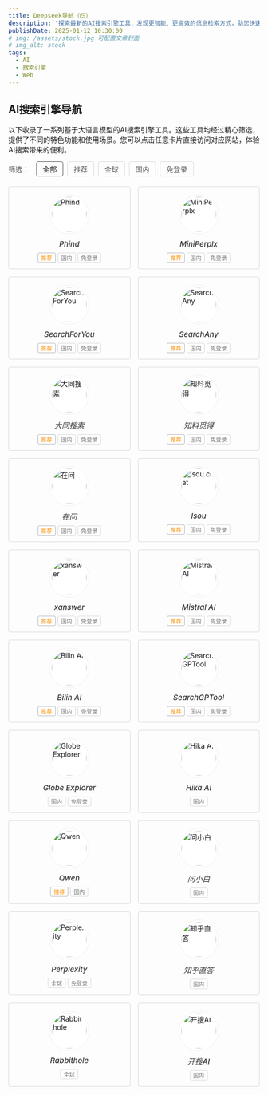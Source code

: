 ```yaml
---
title: Deepseek导航（四）
description: '探索最新的AI搜索引擎工具，发现更智能、更高效的信息检索方式，助您快速获取精准答案。'
publishDate: 2025-01-12 10:30:00
# img: /assets/stock.jpg 可配置文章封面
# img_alt: stock
tags:
  - AI
  - 搜索引擎
  - Web
---
```

## AI搜索引擎导航

以下收录了一系列基于大语言模型的AI搜索引擎工具。这些工具均经过精心筛选，提供了不同的特色功能和使用场景。您可以点击任意卡片直接访问对应网站，体验AI搜索带来的便利。

<div class="filter-container">
  <div class="filter-title">筛选：</div>
  <button class="filter-btn active" data-filter="all">全部</button>
  <button class="filter-btn" data-filter="recommend">推荐</button>
  <button class="filter-btn" data-filter="global">全球</button>
  <button class="filter-btn" data-filter="china">国内</button>
  <button class="filter-btn" data-filter="nologin">免登录</button>
</div>

<div class="ai-tools-container">

<div class="ai-card" data-tags="recommend china nologin">
  <a href="https://www.phind.com/" target="_blank" class="card-link">
    <div class="card-image">
      <img src="https://t3.gstatic.cn/faviconV2?client=SOCIAL&type=FAVICON&fallback_opts=TYPE,SIZE,URL&size=128&url=https://www.phind.com/" alt="Phind">
    </div>
    <div class="card-content">
      <h5>Phind</h5>
      <div class="tags">
        <span class="tag recommend">推荐</span>
        <span class="tag">国内</span>
        <span class="tag">免登录</span>
      </div>
    </div>
  </a>
</div>

<div class="ai-card" data-tags="recommend china nologin">
  <a href="https://mplx.run/" target="_blank" class="card-link">
    <div class="card-image">
      <img src="https://t3.gstatic.cn/faviconV2?client=SOCIAL&type=FAVICON&fallback_opts=TYPE,SIZE,URL&size=128&url=https://mplx.run/" alt="MiniPerplx">
    </div>
    <div class="card-content">
      <h5>MiniPerplx</h5>
      <div class="tags">
        <span class="tag recommend">推荐</span>
        <span class="tag">国内</span>
        <span class="tag">免登录</span>
      </div>
    </div>
  </a>
</div>

<div class="ai-card" data-tags="recommend china nologin">
  <a href="https://q.embbot.com/" target="_blank" class="card-link">
    <div class="card-image">
      <img src="https://t3.gstatic.cn/faviconV2?client=SOCIAL&type=FAVICON&fallback_opts=TYPE,SIZE,URL&size=128&url=https://q.embbot.com/" alt="SearchForYou">
    </div>
    <div class="card-content">
      <h5>SearchForYou</h5>
      <div class="tags">
        <span class="tag recommend">推荐</span>
        <span class="tag">国内</span>
        <span class="tag">免登录</span>
      </div>
    </div>
  </a>
</div>

<div class="ai-card" data-tags="recommend china nologin">
  <a href="https://searchany.org/deepresearch" target="_blank" class="card-link">
    <div class="card-image">
      <img src="https://t3.gstatic.cn/faviconV2?client=SOCIAL&type=FAVICON&fallback_opts=TYPE,SIZE,URL&size=128&url=https://searchany.org/" alt="SearchAny">
    </div>
    <div class="card-content">
      <h5>SearchAny</h5>
      <div class="tags">
        <span class="tag recommend">推荐</span>
        <span class="tag">国内</span>
        <span class="tag">免登录</span>
      </div>
    </div>
  </a>
</div>


<div class="ai-card" data-tags="recommend china nologin">
  <a href="https://datong.info/ui/index.html" target="_blank" class="card-link">
    <div class="card-image">
      <img src="https://t3.gstatic.cn/faviconV2?client=SOCIAL&type=FAVICON&fallback_opts=TYPE,SIZE,URL&size=128&url=https://datong.info/" alt="大同搜索">
    </div>
    <div class="card-content">
      <h5>大同搜索</h5>
      <div class="tags">
        <span class="tag recommend">推荐</span>
        <span class="tag">国内</span>
        <span class="tag">免登录</span>
      </div>
    </div>
  </a>
</div>

<div class="ai-card" data-tags="recommend china nologin">
  <a href="https://www.sou100.com/" target="_blank" class="card-link">
    <div class="card-image">
      <img src="https://t3.gstatic.cn/faviconV2?client=SOCIAL&type=FAVICON&fallback_opts=TYPE,SIZE,URL&size=128&url=https://www.sou100.com/" alt="知料觅得">
    </div>
    <div class="card-content">
      <h5>知料觅得</h5>
      <div class="tags">
        <span class="tag recommend">推荐</span>
        <span class="tag">国内</span>
        <span class="tag">免登录</span>
      </div>
    </div>
  </a>
</div>

<div class="ai-card" data-tags="recommend china nologin">
  <a href="https://www.zaiwen.top/chat/working-edition" target="_blank" class="card-link">
    <div class="card-image">
      <img src="https://t3.gstatic.cn/faviconV2?client=SOCIAL&type=FAVICON&fallback_opts=TYPE,SIZE,URL&size=128&url=https://www.zaiwen.top/" alt="在问">
    </div>
    <div class="card-content">
      <h5>在问</h5>
      <div class="tags">
        <span class="tag recommend">推荐</span>
        <span class="tag">国内</span>
        <span class="tag">免登录</span>
      </div>
    </div>
  </a>
</div>

<div class="ai-card" data-tags="recommend china nologin">
  <a href="https://isou.chat/" target="_blank" class="card-link">
    <div class="card-image">
      <img src="https://t3.gstatic.cn/faviconV2?client=SOCIAL&type=FAVICON&fallback_opts=TYPE,SIZE,URL&size=128&url=https://isou.chat/" alt="isou.chat">
    </div>
    <div class="card-content">
      <h5>Isou</h5>
      <div class="tags">
        <span class="tag recommend">推荐</span>
        <span class="tag">国内</span>
        <span class="tag">免登录</span>
      </div>
    </div>
  </a>
</div>

<div class="ai-card" data-tags="recommend china nologin">
  <a href="https://www.xanswer.com/?zh" target="_blank" class="card-link">
    <div class="card-image">
      <img src="https://t3.gstatic.cn/faviconV2?client=SOCIAL&type=FAVICON&fallback_opts=TYPE,SIZE,URL&size=128&url=https://www.xanswer.com/" alt="xanswer">
    </div>
    <div class="card-content">
      <h5>xanswer</h5>
      <div class="tags">
        <span class="tag recommend">推荐</span>
        <span class="tag">国内</span>
        <span class="tag">免登录</span>
      </div>
    </div>
  </a>
</div>

<div class="ai-card" data-tags="recommend china nologin">
  <a href="https://chat.mistral.ai/chat" target="_blank" class="card-link">
    <div class="card-image">
      <img src="https://t3.gstatic.cn/faviconV2?client=SOCIAL&type=FAVICON&fallback_opts=TYPE,SIZE,URL&size=128&url=https://chat.mistral.ai/" alt="Mistral AI">
    </div>
    <div class="card-content">
      <h5>Mistral AI</h5>
      <div class="tags">
        <span class="tag recommend">推荐</span>
        <span class="tag">国内</span>
        <span class="tag">免登录</span>
      </div>
    </div>
  </a>
</div>

<div class="ai-card" data-tags="recommend china nologin">
  <a href="https://bilin.ai/zh-CN" target="_blank" class="card-link">
    <div class="card-image">
      <img src="https://t3.gstatic.cn/faviconV2?client=SOCIAL&type=FAVICON&fallback_opts=TYPE,SIZE,URL&size=128&url=https://bilin.ai/" alt="Bilin AI">
    </div>
    <div class="card-content">
      <h5>Bilin AI</h5>
      <div class="tags">
        <span class="tag recommend">推荐</span>
        <span class="tag">国内</span>
        <span class="tag">免登录</span>
      </div>
    </div>
  </a>
</div>

<div class="ai-card" data-tags="recommend china nologin">
  <a href="https://searchgptool.ai/" target="_blank" class="card-link">
    <div class="card-image">
      <img src="https://t3.gstatic.cn/faviconV2?client=SOCIAL&type=FAVICON&fallback_opts=TYPE,SIZE,URL&size=128&url=https://searchgptool.ai/" alt="SearchGPTool">
    </div>
    <div class="card-content">
      <h5>SearchGPTool</h5>
      <div class="tags">
        <span class="tag recommend">推荐</span>
        <span class="tag">国内</span>
        <span class="tag">免登录</span>
      </div>
    </div>
  </a>
</div>

<div class="ai-card" data-tags="china  nologin">
  <a href="https://explorer.globe.engineer/" target="_blank" class="card-link">
    <div class="card-image">
      <img src="https://t3.gstatic.cn/faviconV2?client=SOCIAL&type=FAVICON&fallback_opts=TYPE,SIZE,URL&size=128&url=https://explorer.globe.engineer/" alt="Globe Explorer">
    </div>
    <div class="card-content">
      <h5>Globe Explorer</h5>
      <div class="tags">
        <span class="tag">国内</span>
        <span class="tag">免登录</span>
      </div>
    </div>
  </a>
</div>

<div class="ai-card" data-tags="china">
  <a href="https://hika.fyi/search" target="_blank" class="card-link">
    <div class="card-image">
      <img src="https://t3.gstatic.cn/faviconV2?client=SOCIAL&type=FAVICON&fallback_opts=TYPE,SIZE,URL&size=128&url=https://hika.fyi/" alt="Hika AI">
    </div>
    <div class="card-content">
      <h5>Hika AI</h5>
      <div class="tags">
        <span class="tag">国内</span>
      </div>
    </div>
  </a>
</div>

<div class="ai-card" data-tags="recommend china">
  <a href="https://chat.qwen.ai/" target="_blank" class="card-link">
    <div class="card-image">
      <img src="https://t3.gstatic.cn/faviconV2?client=SOCIAL&type=FAVICON&fallback_opts=TYPE,SIZE,URL&size=128&url=https://chat.qwen.ai/" alt="Qwen">
    </div>
    <div class="card-content">
      <h5>Qwen</h5>
      <div class="tags">
        <span class="tag recommend">推荐</span>
        <span class="tag">国内</span>
      </div>
    </div>
  </a>
</div>

<div class="ai-card" data-tags="china">
  <a href="https://www.wenxiaobai.com/" target="_blank" class="card-link">
    <div class="card-image">
      <img src="https://t3.gstatic.cn/faviconV2?client=SOCIAL&type=FAVICON&fallback_opts=TYPE,SIZE,URL&size=128&url=https://www.wenxiaobai.com/" alt="问小白">
    </div>
    <div class="card-content">
      <h5>问小白</h5>
      <div class="tags">
        <span class="tag">国内</span>
      </div>
    </div>
  </a>
</div>

<div class="ai-card" data-tags="global nologin">
  <a href="https://www.perplexity.ai/" target="_blank" class="card-link">
    <div class="card-image">
      <img src="https://t3.gstatic.cn/faviconV2?client=SOCIAL&type=FAVICON&fallback_opts=TYPE,SIZE,URL&size=128&url=https://www.perplexity.ai/" alt="Perplexity">
    </div>
    <div class="card-content">
      <h5>Perplexity</h5>
      <div class="tags">
        <span class="tag">全球</span>
        <span class="tag">免登录</span>
      </div>
    </div>
  </a>
</div>

<div class="ai-card" data-tags="china">
  <a href="https://zhida.zhihu.com/" target="_blank" class="card-link">
    <div class="card-image">
      <img src="https://t3.gstatic.cn/faviconV2?client=SOCIAL&type=FAVICON&fallback_opts=TYPE,SIZE,URL&size=128&url=https://zhida.zhihu.com/" alt="知乎直答">
    </div>
    <div class="card-content">
      <h5>知乎直答</h5>
      <div class="tags">
        <span class="tag">国内</span>
      </div>
    </div>
  </a>
</div>

<div class="ai-card" data-tags="china ">
  <a href="https://www.rabbithole.chat/" target="_blank" class="card-link">
    <div class="card-image">
      <img src="https://t3.gstatic.cn/faviconV2?client=SOCIAL&type=FAVICON&fallback_opts=TYPE,SIZE,URL&size=128&url=https://www.rabbithole.chat/" alt="Rabbithole">
    </div>
    <div class="card-content">
      <h5>Rabbithole</h5>
      <div class="tags">
        <span class="tag">全球</span>
      </div>
    </div>
  </a>
</div>

<div class="ai-card" data-tags="china">
  <a href="https://kaisouai.com/" target="_blank" class="card-link">
    <div class="card-image">
      <img src="https://t3.gstatic.cn/faviconV2?client=SOCIAL&type=FAVICON&fallback_opts=TYPE,SIZE,URL&size=128&url=https://kaisouai.com/" alt="开搜AI">
    </div>
    <div class="card-content">
      <h5>开搜AI</h5>
      <div class="tags">
        <span class="tag">国内</span>
      </div>
    </div>
  </a>
</div>

</div>

<style>
/* 筛选按钮样式 */
.filter-container {
  display: flex;
  flex-wrap: wrap;
  gap: 8px;
  margin-bottom: 20px;
  align-items: center;
}

.filter-title {
  font-weight: 500;
  margin-right: 6px;
  color: #555;
}

.filter-btn {
  padding: 4px 12px;
  border: 1px solid rgba(19, 21, 26, 0.15);
  border-radius: 4px;
  background-color: transparent;
  cursor: pointer;
  transition: all 0.2s ease;
  font-size: 14px;
  color: #555;
}

.filter-btn:hover {
  border-color: #ccc;
  color: #333;
}

.filter-btn.active {
  border-color: #555;
  color: var(--color-300);
  font-weight: 500;
}

/* AI工具卡片容器 - 更紧凑的网格布局 */
.ai-tools-container {
  display: grid;
  grid-template-columns: repeat(auto-fill, minmax(200px, 1fr));
  gap: 15px;
  margin-top: 20px;
}

/* AI卡片样式 - 减小内部间距 */
.ai-card {
  border: 1px solid rgba(19, 21, 26, 0.15);
  border-radius: 4px;
  transition: transform 0.2s ease, border-color 0.2s ease;
  overflow: hidden;
  background-color: transparent;
}

.ai-card:hover {
  transform: translateY(-3px);
  border-color: #ccc;
}

.card-link {
  text-decoration: none;
  color: inherit;
  display: block;
}

.card-link:hover {
  text-decoration: none;  /* 确保悬浮时也没有下划线 */
}

/* 减小卡片内部间距 */
.card-image {
  padding: 15px 0 5px;
  display: flex;
  justify-content: center;
  align-items: center;
}

.card-image img {
  width: 70px;
  height: 70px;
  border-radius: 50%;
  object-fit: cover;
  border: 1px solid #f0f0f0;
  padding: 4px;
  background-color: #fff;
}

.card-content {
  padding: 5px 12px 12px;
  text-align: center;
}

.card-content h5 {
  margin: 0 0 8px 0;
  font-size: 15px;
  color: #333;
  font-weight: 500;
}

/* 标签样式 - 更紧凑 */
.tags {
  display: flex;
  flex-wrap: wrap;
  gap: 4px;
  justify-content: center;
}

.tag {
  font-size: 11px;
  padding: 1px 6px;
  border-radius: 3px;
  border: 1px solid rgba(19, 21, 26, 0.15);
  color: #777;
}

.tag.recommend {
  border-color: rgba(19, 21, 26, 0.29);
  color: #ff8f00;
}

/* 响应式调整 */
@media (max-width: 768px) {
  .ai-tools-container {
    grid-template-columns: repeat(auto-fill, minmax(180px, 1fr));
    gap: 12px;
  }
  
  .filter-container {
    justify-content: flex-start;
  }
  
  .card-image img {
    width: 60px;
    height: 60px;
  }
}

@media (max-width: 480px) {
  .ai-tools-container {
    grid-template-columns: repeat(2, 1fr);
    gap: 10px;
  }
  
  .card-image img {
    width: 50px;
    height: 50px;
  }
  
  .card-content h5 {
    font-size: 14px;
  }
  
  .tag {
    font-size: 10px;
    padding: 1px 4px;
  }
}
</style>

<script>
document.addEventListener('DOMContentLoaded', function() {
  const filterButtons = document.querySelectorAll('.filter-btn');
  const cards = document.querySelectorAll('.ai-card');
  
  // 筛选功能
  filterButtons.forEach(button => {
    button.addEventListener('click', function() {
      // 移除所有按钮的active类
      filterButtons.forEach(btn => btn.classList.remove('active'));
      // 为当前按钮添加active类
      this.classList.add('active');
      
      const filter = this.getAttribute('data-filter');
      
      cards.forEach(card => {
        if (filter === 'all') {
          card.style.display = 'block';
        } else {
          const tags = card.getAttribute('data-tags');
          if (tags && tags.includes(filter)) {
            card.style.display = 'block';
          } else {
            card.style.display = 'none';
          }
        }
      });
    });
  });
});
</script>